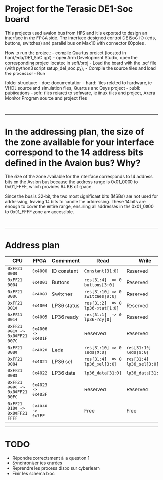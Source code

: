 # Project for the Terasic DE1-Soc board

This projects used avalon bus from HPS and it is exported to design an interface in the FPGA side. 
The interface designed control DE1SoC IO (leds, buttons, switches) and parallel bus on Max10 with connector 80poles .


How to run the project:
    - compile Quartus project (located in hard/eda/DE1_SoC.qpf)
    - open Arm Development Studio, open the corresponding project located in soft/proj
    - Load the board with the .sof file (with python3 script setup_de1_soc.py), 
    - Compile the source files and load the processor
    - Run


folder structure:
    - doc: documentation
    - hard: files related to hardware, ie VHDL source and simulation files, Quartus and Qsys project
    - publi: publications
    - soft: files related to software, ie linux files and project, Altera Monitor Program source and project files

<br>

---

# In the addressing plan, the size of the zone available for your interface correspond to the 14 address bits defined in the Avalon bus? Why?

The size of the zone available for the interface corresponds to 14 address bits on the Avalon bus because the address range is 0x01_0000 to 0x01_FFFF, which provides 64 KB of space.

Since the bus is 32-bit, the two most significant bits (MSBs) are not used for addressing, leaving 14 bits to handle the addressing. These 14 bits are enough to cover the entire range, ensuring all addresses in the 0x01_0000 to 0x01_FFFF zone are accessible.

<br>

---

# Address plan

| **CPU**                        | **FPGA**           | **Commment**          | **Read**                         | **Write**                 |
|--------------------------------|--------------------|-----------------------|----------------------------------|---------------------------|
| `0xFF21 0000`                  | `0x4000`           | ID constant           | `Constant[31:0]`                 | Reserved                  |
| `0xFF21 0004`                  | `0x4001`           | Buttons               | `res[31:4]  => 0 buttons[3:0]`   | Reserved                  |
| `0xFF21 000C`                  | `0x4003`           | Switches              | `res[31:10] => 0 switches[9:0]`  | Reserved                  |
| `0xFF21 0010`                  | `0x4004`           | LP36 status           | `res[31:2]  => 0 lp36-stat[1:0]` | Reserved                  |
| `0xFF21 0014`                  | `0x4005`           | LP36 ready            | `res[31:1]  => 0 lp36-rdy[0]`    | Reserved                  |
| `0xFF21 0018 -> 0x00FF21 007C` | `0x4006 -> 0x401F` |                       | Reserved                         | Reserved                  |
| `0xFF21 0080`                  | `0x4020`           | Leds                  | `res[31:10] => 0 leds[9:0]`      | `res[31:10] leds[9:0]`    |
| `0xFF21 0084`                  | `0x4021`           | LP36 sel              | `res[31:4]  => 0 lp36_sel[3:0]`  | `res[31:4] lp36_sel[3:0]` |
| `0xFF21 0088`                  | `0x4022`           | LP36 data             | `lp36_data[31:0]`                | `lp36_data[31:0]`         |
| `0xFF21 008C -> 0x00FF21 00FC` | `0x4023 -> 0x403F` |                       | Reserved                         | Reserved                  |
| `0xFF21 0100 -> 0x00FF21 FFFF` | `0x4040 -> 0x7FF`  |                       | Free                             | Free                      |

---

# TODO 

- Répondre correctement à la question 1
- Synchroniser les entrées
- Reprendre les process dispo sur cyberlearn
- Finir les schema bloc